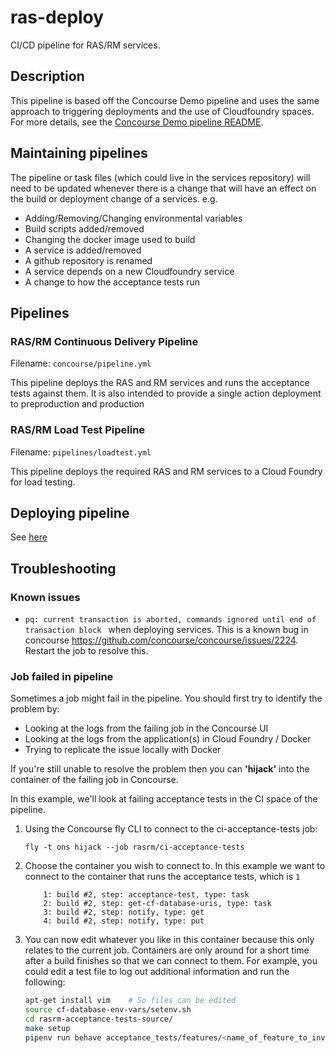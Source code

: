 # ras-deploy

CI/CD pipeline for RAS/RM services.

## Description

This pipeline is based off the Concourse Demo pipeline and uses the same approach to triggering deployments and the 
use of Cloudfoundry spaces.  For more details, see the [Concourse Demo pipeline README](https://github.com/ONSdigital/concourse-demo-pipeline).

## Maintaining pipelines
The pipeline or task files (which could live in the services repository) will need to be updated whenever there is a change
that will have an effect on the build or deployment change of a services. e.g.

* Adding/Removing/Changing environmental variables
* Build scripts added/removed
* Changing the docker image used to build
* A service is added/removed
* A github repository is renamed
* A service depends on a new Cloudfoundry service
* A change to how the acceptance tests run

## Pipelines

### RAS/RM Continuous Delivery Pipeline

Filename: `concourse/pipeline.yml`

This pipeline deploys the RAS and RM services and runs the acceptance tests
against them. It is also intended to provide a single action deployment to
preproduction and production

### RAS/RM Load Test Pipeline

Filename: `pipelines/loadtest.yml`

This pipeline deploys the required RAS and RM services to a Cloud Foundry for load testing.

## Deploying pipeline

See [here](https://digitaleq.atlassian.net/wiki/spaces/RASB/pages/458358937/RAS+RM+Concourse+Pipeline)

## Troubleshooting
### Known issues
* `pq: current transaction is aborted, commands ignored until end of transaction block
` when deploying services. This is a known bug in concourse https://github.com/concourse/concourse/issues/2224. Restart the job to resolve this.


### Job failed in pipeline
Sometimes a job might fail in the pipeline. You should first try to identify the problem by:
 
* Looking at the logs from the failing job in the Concourse UI
* Looking at the logs from the application(s) in Cloud Foundry / Docker
* Trying to replicate the issue locally with Docker
 
If you're still unable to resolve the problem then you can **'hijack'** into the container of the failing job in Concourse. 

In this example, we'll look at failing acceptance tests in the CI space of the pipeline. 

1. Using the Concourse fly CLI to connect to the ci-acceptance-tests job:
    ```
    fly -t ons hijack --job rasrm/ci-acceptance-tests
    ```
1. Choose the container you wish to connect to. In this example we want to connect to the container that runs the acceptance tests, which is `1`
    ```
        1: build #2, step: acceptance-test, type: task
        2: build #2, step: get-cf-database-uris, type: task
        3: build #2, step: notify, type: get
        4: build #2, step: notify, type: put
    ```
1. You can now edit whatever you like in this container because this only relates to the current job. Containers are only around for a short time after a build finishes so that we can connect to them. For example, you could edit a test file to log out additional information and run the following:
    ```bash
    apt-get install vim    # So files can be edited
    source cf-database-env-vars/setenv.sh
    cd rasrm-acceptance-tests-source/
    make setup
    pipenv run behave acceptance_tests/features/<name_of_feature_to_investigate>.feature
    ```

